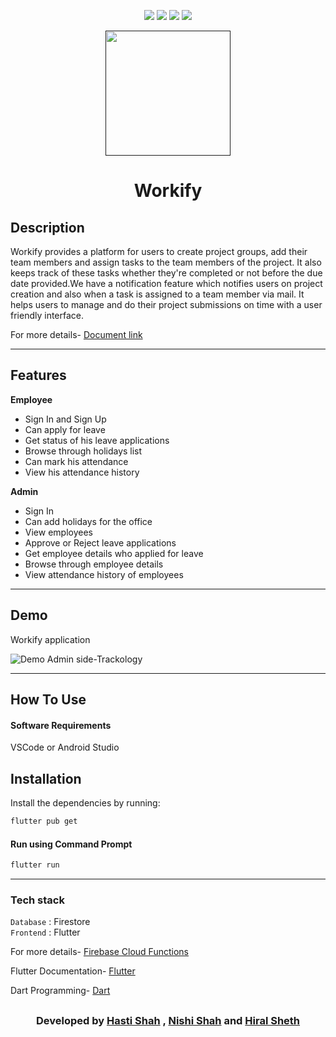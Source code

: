 <div align="center">

[![](https://img.shields.io/badge/Made_with-Nodejs-red?style=for-the-badge&logo=node.js)](https://nodejs.org/en/)
[![](https://img.shields.io/badge/Made_with-AngularJS-blue?style=for-the-badge&logo=angular)](https://reactjs.org/docs/getting-started.html)
[![](https://img.shields.io/badge/Database-MongoDB-red?style=for-the-badge&logo=mongodb)](mongodb.com "MongoDB")
[![](https://img.shields.io/badge/IDE-Visual_Studio_Code-red?style=for-the-badge&logo=visual-studio-code)](https://code.visualstudio.com/ "Visual Studio Code")

</div><p align="center">
  <a href="" rel="noopener">
 <img width=200px src="images/emp.png"></a>
 
</p>
<h1 align = 'center'><b>Workify</b></h1>

## Description

Workify provides a platform for users to create project groups, add their team members and assign tasks to the team members of the project. It also keeps track of these tasks whether they're completed or not before the due date provided.We have a notification feature which notifies users on project creation and also when a task is assigned to a team member via mail. It helps users to manage and do their project submissions on time with a user friendly interface.

<p>
For more details-
<a href="https://drive.google.com/file/d/1KN6IyozeilZbBgpKIkVjl86dv8VRoI6-/view?usp=sharing">
Document link 
</a>
</p>

---

## Features

<b>Employee</b>

- Sign In and Sign Up
- Can apply for leave
- Get status of his leave applications
- Browse through holidays list
- Can mark his attendance
- View his attendance history

<b>Admin</b>

- Sign In
- Can add holidays for the office
- View employees
- Approve or Reject leave applications
- Get employee details who applied for leave
- Browse through employee details
- View attendance history of employees

---

## Demo

Workify application

![Demo Admin side-Trackology](images/wokrify.gif)

---

## How To Use

#### Software Requirements

VSCode or Android Studio

## Installation

Install the dependencies by running:

```html
flutter pub get
```

#### Run using Command Prompt

```html
flutter run
```

---

### Tech stack

`Database` : Firestore <br>
`Frontend` : Flutter <br>

<p>
For more details-
<a href="https://firebase.google.com/docs/functions/get-started">
 Firebase Cloud Functions  </a>
</p>

Flutter Documentation-
<a href="https://flutter.dev/docs">
Flutter </a>

</p>

Dart Programming-
<a href="https://dart.dev/guides">
Dart </a>

## </p>

<h3 align="center"><b>Developed  by <a href="https://github.com/hasti-15">Hasti Shah</a> , <a href="https://github.com/nishigthb">Nishi Shah</a> and <a href="https://github.com/hiral72">Hiral Sheth</a></b></h3>
